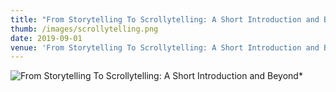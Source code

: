 ```yaml
---
title: "From Storytelling To Scrollytelling: A Short Introduction and Beyond*"
thumb: /images/scrollytelling.png
date: 2019-09-01
venue: 'From Storytelling To Scrollytelling: A Short Introduction and Beyond*'
---
```

![](https://lorenzoamabili.github.io/images/scrollytelling.png "From Storytelling To Scrollytelling: A Short Introduction and Beyond*")
